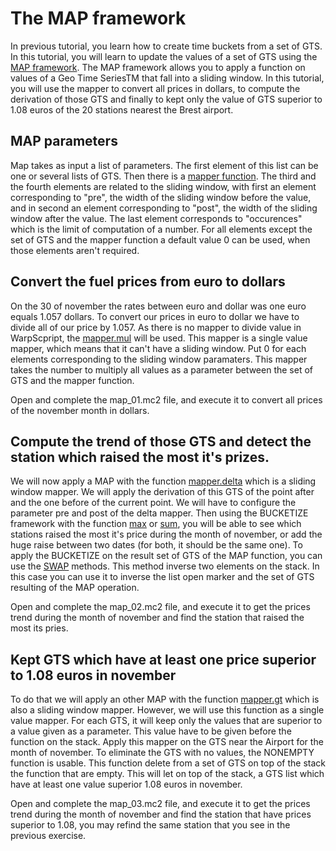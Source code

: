 # The MAP framework

In previous tutorial, you learn how to create time buckets from a set of GTS. In this tutorial, you will learn to update the values of a set of GTS using the [MAP framework](http://www.warp10.io/reference/frameworks/framework-map/). The MAP framework allows you to apply a function on values of a Geo Time SeriesTM that fall into a sliding window. In this tutorial, you will use the mapper to convert all prices in dollars, to compute the derivation of those GTS and finally to kept only the value of GTS superior to 1.08 euros of the 20 stations nearest the Brest airport.

## MAP parameters

Map takes as input a list of parameters. The first element of this list can be one or several lists of GTS. Then there is a [mapper function](www.warp10.io/reference/reference/#framework-mappers). The third and the fourth elements are related to the sliding window, with first an element corresponding to "pre", the width of the sliding window before the value, and in second an element corresponding to "post", the width of the sliding window after the value. The last element corresponds to "occurences" which is the limit of computation of a number. For all elements except the set of GTS and the mapper function a default value 0 can be used, when those elements aren't required.

## Convert the fuel prices from euro to dollars

On the 30 of november the rates between euro and dollar was one euro equals 1.057 dollars. To convert our prices in euro to dollar we have to divide all of our price by 1.057. As there is no mapper to divide value in WarpScpript, the [mapper.mul](http://www.warp10.io/reference/frameworks/mapper_mul/) will be used. This mapper is a single value mapper, which means that it can't have a sliding window. Put 0 for each elements corresponding to the sliding window paramaters. This mapper takes the number to multiply all values as a parameter between the set of GTS and the mapper function.

Open and complete the map_01.mc2 file, and execute it to convert all prices of the november month in dollars.

##  Compute the trend of those GTS and detect the station which raised the most it's prizes.

We will now apply a MAP with the function [mapper.delta](http://www.warp10.io/reference/frameworks/mapper_delta/) which is a sliding window mapper. We will apply the derivation of this GTS of the point after and the one before of the current point. We will have to configure the parameter pre and post of the delta mapper. Then using the BUCKETIZE framework with the function [max](http://www.warp10.io/reference/frameworks/bucketizer_max/) or [sum](http://www.warp10.io/reference/frameworks/bucketizer_sum/), you will be able to see which stations raised the most it's price during the month of november, or add the huge raise between two dates (for both, it should be the same one). To apply the BUCKETIZE on the result set of GTS of the MAP function, you can use the [SWAP](http://www.warp10.io/reference/functions/function_SWAP/) methods. This method inverse two elements on the stack. In this case you can use it to inverse the list open marker and the set of GTS resulting of the MAP operation.

Open and complete the map_02.mc2 file, and execute it to get the prices trend during the month of november and find the station that raised the most its pries.

## Kept GTS which have at least one price superior to 1.08 euros in november

To do that we will apply an other MAP with the function [mapper.gt](http://www.warp10.io/reference/frameworks/mapper_gt/) which is also a sliding window mapper. However, we will use this function as a single value mapper. For each GTS, it will keep only the values that are superior to a value given as a parameter. This value have to be given before the function on the stack. Apply this mapper on the GTS near the Airport for the month of november. To eliminate the GTS with no values, the NONEMPTY function is usable. This function delete from a set of GTS on top of the stack the function that are empty. This will let on top of the stack, a GTS list which have at least one value superior 1.08 euros in november.

Open and complete the map_03.mc2 file, and execute it to get the prices trend during the month of november and find the station that have prices superior to 1.08, you may refind the same station that you see in the previous exercise.
